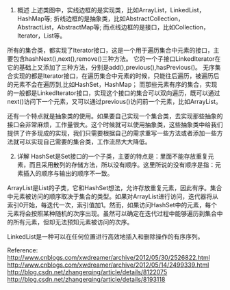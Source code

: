 1. 概述
上述类图中，实线边框的是实现类，比如ArrayList，LinkedList，HashMap等;
折线边框的是抽象类，比如AbstractCollection，AbstractList，AbstractMap等;
而点线边框的是接口，比如Collection，Iterator，List等。

所有的集合类，都实现了Iterator接口，这是一个用于遍历集合中元素的接口，主要包含hashNext(),next(),remove()三种方法。
它的一个子接口LinkedIterator在它的基础上又添加了三种方法，分别是add(),previous(),hasPrevious()。
无序集合实现的都是Iterator接口，在遍历集合中元素的时候，只能往后遍历，被遍历后的元素不会在遍历到,比如HashSet，HashMap；
而那些元素有序的集合，实现的一般都是LinkedIterator接口，实现这个接口的集合可以双向遍历，既可以通过next()访问下一个元素，又可以通过previous()访问前一个元素，比如ArrayList。

还有一个特点就是抽象类的使用。如果要自己实现一个集合类，去实现那些抽象的接口会非常麻烦，工作量很大。这个时候就可以使用抽象类，这些抽象类中给我们提供了许多现成的实现，我们只需要根据自己的需求重写一些方法或者添加一些方法就可以实现自己需要的集合类，工作流昂大大降低。

2. 详解
HashSet是Set接口的一个子类，主要的特点是：里面不能存放重复元素，而且采用散列的存储方法，所以没有顺序。这里所说的没有顺序是指：元素插入的顺序与输出的顺序不一致。

ArrayList是List的子类，它和HashSet想法，允许存放重复元素，因此有序。集合中元素被访问的顺序取决于集合的类型。如果对ArrayList进行访问，迭代器将从索引0开始，每迭代一次，索引值加1。然而，如果访问HashSet中的元素，每个元素将会按照某种随机的次序出现。虽然可以确定在迭代过程中能够遍历到集合中的所有元素，但却无法预知元素被访问的次序。

LinkedList是一种可以在任何位置进行高效地插入和删除操作的有序序列。

Reference:
http://www.cnblogs.com/xwdreamer/archive/2012/05/30/2526822.html
http://www.cnblogs.com/xwdreamer/archive/2012/05/14/2499339.html
http://blog.csdn.net/zhangerqing/article/details/8122075
http://blog.csdn.net/zhangerqing/article/details/8193118

